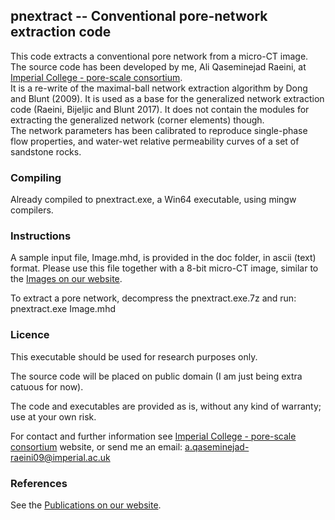 ##  pnextract -- Conventional pore-network extraction code

This code extracts a conventional pore network from a micro-CT image.
The source code has been developed by me, Ali Qaseminejad Raeini, at
[Imperial College - pore-scale consortium].   
It is a re-write of the maximal-ball network extraction algorithm by Dong and Blunt (2009). 
It is used as a base for the generalized network extraction code 
(Raeini, Bijeljic and Blunt 2017).  It does not contain the modules
for extracting the generalized network (corner elements) though.   
The network parameters has been calibrated to reproduce single-phase flow 
properties, and water-wet relative permeability curves of a set of sandstone rocks.


###  Compiling
Already compiled to pnextract.exe, a Win64 executable, using mingw compilers.


### Instructions
A sample input file, Image.mhd, is provided in the doc folder, in ascii 
(text) format. Please use this file together with a 8-bit micro-CT 
image, similar to the [Images on our website].

To extract a pore network, decompress the pnextract.exe.7z and run:   
 pnextract.exe  Image.mhd

###  Licence
This executable should be used for research purposes only. 

The source code will be placed on public domain
(I am just being extra catuous for now).

The code and executables are provided as is, without any kind of warranty;
use at your own risk.

For contact and further information see [Imperial College - pore-scale consortium] website,
or send me an email:   a.qaseminejad-raeini09@imperial.ac.uk


### References
See the [Publications on our website].

[Publications on our website]: http://www.imperial.ac.uk/earth-science/research/research-groups/perm/research/pore-scale-modelling/publications/
[Images on our website]: http://www.imperial.ac.uk/earth-science/research/research-groups/perm/research/pore-scale-modelling/micro-ct-images-and-networks/
[Imperial College - pore-scale consortium]: http://www.imperial.ac.uk/earth-science/research/research-groups/perm/research/pore-scale-modelling


